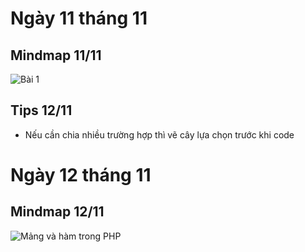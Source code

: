 # Ngày 11 tháng 11
## Mindmap 11/11
![Bài 1](https://github.com/user-attachments/assets/72ab512e-68fb-4d91-adb9-d4a44d31babe)
## Tips 12/11
- Nếu cần chia nhiều trường hợp thì vẽ cây lựa chọn trước khi code
# Ngày 12 tháng 11
## Mindmap 12/11
![Mảng và hàm trong PHP](https://github.com/user-attachments/assets/5cb980fe-7d98-4797-b07f-39ecbb9df051)
